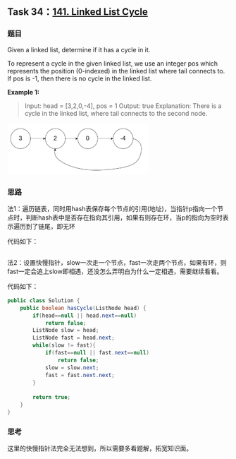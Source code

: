## Task 34：[141. Linked List Cycle](https://leetcode-cn.com/problems/linked-list-cycle/)

### 题目

Given a linked list, determine if it has a cycle in it.

To represent a cycle in the given linked list, we use an integer pos which represents the position (0-indexed) in the linked list where tail connects to. If pos is -1, then there is no cycle in the linked list.

**Example 1:**

> Input: head = [3,2,0,-4], pos = 1
> Output: true
> Explanation: There is a cycle in the linked list, where tail connects to the second node.

![](images/task34.png)

### 思路

法1：遍历链表，同时用hash表保存每个节点的引用(地址)，当指针p指向一个节点时，判断hash表中是否存在指向其引用，如果有则存在环，当p的指向为空时表示遍历到了链尾，即无环

代码如下：

```

```



法2：设置快慢指针，slow一次走一个节点，fast一次走两个节点，如果有环，则fast一定会追上slow即相遇，还没怎么弄明白为什么一定相遇，需要继续看看。

代码如下：

```java
public class Solution {
    public boolean hasCycle(ListNode head) {
        if(head==null || head.next==null)
            return false;
        ListNode slow = head;
        ListNode fast = head.next;
        while(slow != fast){
            if(fast==null || fast.next==null)
                return false;
            slow = slow.next;
            fast = fast.next.next;
        }
        
        return true;
    } 
}
```

### 思考

这里的快慢指针法完全无法想到，所以需要多看题解，拓宽知识面。